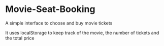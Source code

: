 # Movie-Seat-Booking
A simple interface to choose and buy movie tickets

It uses localStorage to keep track of the movie, the number of tickets and the total price
